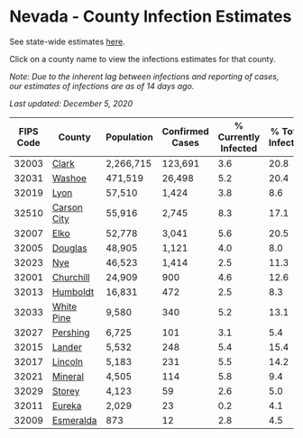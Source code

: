 # Nevada - County Infection Estimates

See state-wide estimates [here](/infections/us-nv).

Click on a county name to view the infections estimates for that county.

*Note: Due to the inherent lag between infections and reporting of cases, our estimates of infections are as of 14 days ago.*

*Last updated: December 5, 2020*

|   FIPS Code |                     County |   Population |   Confirmed Cases |   % Currently Infected |   % Total Infected |
|-------------|----------------------------|--------------|-------------------|------------------------|--------------------|
|       32003 |             [Clark](clark) |    2,266,715 |           123,691 |                    3.6 |               20.8 |
|       32031 |           [Washoe](washoe) |      471,519 |            26,498 |                    5.2 |               20.4 |
|       32019 |               [Lyon](lyon) |       57,510 |             1,424 |                    3.8 |                8.6 |
|       32510 | [Carson City](carson-city) |       55,916 |             2,745 |                    8.3 |               17.1 |
|       32007 |               [Elko](elko) |       52,778 |             3,041 |                    5.6 |               20.5 |
|       32005 |         [Douglas](douglas) |       48,905 |             1,121 |                    4.0 |                8.0 |
|       32023 |                 [Nye](nye) |       46,523 |             1,414 |                    2.5 |               11.3 |
|       32001 |     [Churchill](churchill) |       24,909 |               900 |                    4.6 |               12.6 |
|       32013 |       [Humboldt](humboldt) |       16,831 |               472 |                    2.5 |                8.3 |
|       32033 |   [White Pine](white-pine) |        9,580 |               340 |                    5.2 |               13.1 |
|       32027 |       [Pershing](pershing) |        6,725 |               101 |                    3.1 |                5.4 |
|       32015 |           [Lander](lander) |        5,532 |               248 |                    5.4 |               15.4 |
|       32017 |         [Lincoln](lincoln) |        5,183 |               231 |                    5.5 |               14.2 |
|       32021 |         [Mineral](mineral) |        4,505 |               114 |                    5.8 |                9.4 |
|       32029 |           [Storey](storey) |        4,123 |                59 |                    2.6 |                5.0 |
|       32011 |           [Eureka](eureka) |        2,029 |                23 |                    0.2 |                4.1 |
|       32009 |     [Esmeralda](esmeralda) |          873 |                12 |                    2.8 |                4.5 |